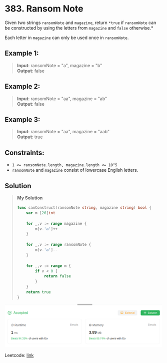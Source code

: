 # 383. Ransom Note

Given two strings `ransomNote` and `magazine`, return `*true` if `ransomNote` can be constructed by using the letters from `magazine` and `false` otherwise.*

Each letter in `magazine` can only be used once in `ransomNote`.

## Example 1:
> **Input**: ransomNote = "a", magazine = "b" \
> **Output**: false

## Example 2:
> **Input**: ransomNote = "aa", magazine = "ab" \
> **Output**: false 

## Example 3:
> **Input**: ransomNote = "aa", magazine = "aab" \
> **Output**: true

## Constraints:
* `1 <= ransomNote.length, magazine.length <= 10^5`
* `ransomNote` and `magazine` consist of lowercase English letters.

## Solution
> **My Solution**
> ```go
> func canConstruct(ransomNote string, magazine string) bool {
>     var m [26]int
> 
>     for _,v := range magazine {
>         m[v-'a']++
>     }
> 
>     for _,v := range ransomNote {
>         m[v-'a']--
>     }
> 
>     for _,v := range m {
>         if v < 0 {
>             return false
>         }
>     }
>     return true
> }
> ```

![result](383.png)

Leetcode: [link](https://leetcode.com/problems/ransom-note/description/)